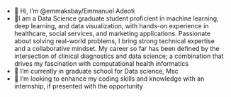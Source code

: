 - 👋 Hi, I’m @emmaksbay/Emmanuel Adeoti
- 👀I am a Data Science graduate student proficient in machine learning, deep learning, and data visualization, with hands-on experience in healthcare, social services, and marketing applications. Passionate about solving real-world problems, I bring strong technical expertise and a collaborative mindset.
 My career so far has been defined by the intersection of clinical diagnostics and data science; a combination that drives my fascination with computational health informatics
- 🌱 I’m currently in graduate school for Data science, Msc
- 💞️ I’m looking to enhance my coding skills and knowledge with an internship, if presented with the opportunity

<!---
emmaksbay/emmaksbay is a ✨ special ✨ repository because its `README.md` (this file) appears on your GitHub profile.
You can click the Preview link to take a look at your changes.
--->
